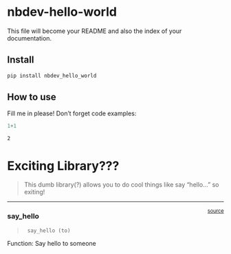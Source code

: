 nbdev-hello-world
================

<!-- WARNING: THIS FILE WAS AUTOGENERATED! DO NOT EDIT! -->

This file will become your README and also the index of your
documentation.

## Install

``` sh
pip install nbdev_hello_world
```

## How to use

Fill me in please! Don’t forget code examples:

``` python
1+1
```

    2

# Exciting Library???

> This dumb library(?) allows you to do cool things like say “hello…” so
> exiting!

------------------------------------------------------------------------

<a
href="https://github.com/daveramseymusic/nbdev-hello-world/blob/main/nbdev_hello_world/dave.py#L10"
target="_blank" style="float:right; font-size:smaller">source</a>

### say_hello

>      say_hello (to)

Function: Say hello to someone
